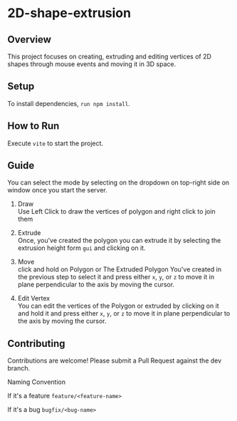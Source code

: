 # 2D-shape-extrusion

## Overview
This project focuses on creating, extruding and editing vertices of 2D shapes through mouse events and moving it in 3D space.

## Setup
To install dependencies, `run npm install`.

## How to Run
Execute `vite` to start the project.

## Guide
You can select the mode by selecting on the dropdown on top-right side on window once you start the server.

1. Draw  
Use Left Click to draw the vertices of polygon and right click to join them

2. Extrude  
Once, you've created the polygon you can extrude it by selecting the extrusion height form `gui` and clicking on it.

3. Move  
click and hold on Polygon or The Extruded Polygon You've created in the previous step to select it and press either `x`, `y`, or `z` to move it in plane perpendicular to the axis by moving the cursor.

4. Edit Vertex  
You can edit the vertices of the Polygon or extruded by clicking on it and hold it and press either `x`, `y`, or `z` to move it in plane perpendicular to the axis by moving the cursor.

## Contributing
Contributions are welcome! Please submit a Pull Request against the dev branch.

Naming Convention

If it's a feature `feature/<feature-name>`

If it's a bug `bugfix/<bug-name>`
